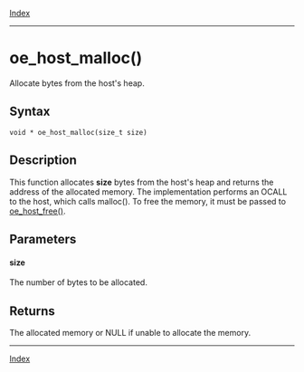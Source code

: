 [Index](index.md)

---
# oe_host_malloc()

Allocate bytes from the host's heap.

## Syntax

    void * oe_host_malloc(size_t size)
## Description 

This function allocates **size** bytes from the host's heap and returns the address of the allocated memory. The implementation performs an OCALL to the host, which calls malloc(). To free the memory, it must be passed to [oe_host_free()](enclave_8h_af7ed072613e44809e1991f4f64c63b23_1af7ed072613e44809e1991f4f64c63b23.md).



## Parameters

#### size

The number of bytes to be allocated.

## Returns

The allocated memory or NULL if unable to allocate the memory.

---
[Index](index.md)

